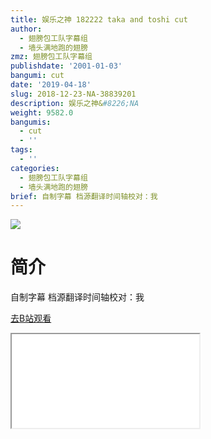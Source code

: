 ```yaml
---
title: 娱乐之神 182222 taka and toshi cut
author:
  - 翅膀包工队字幕组
  - 墙头满地跑的翅膀
zmz: 翅膀包工队字幕组
publishdate: '2001-01-03'
bangumi: cut
date: '2019-04-18'
slug: 2018-12-23-NA-38839201
description: 娱乐之神&#8226;NA
weight: 9582.0
bangumis:
  - cut
  - ''
tags:
  - ''
categories:
  - 翅膀包工队字幕组
  - 墙头满地跑的翅膀
brief: 自制字幕 档源翻译时间轴校对：我
---
```

![](https://i.imgur.com/8iJN6lc.jpg)
# 简介  
自制字幕
档源翻译时间轴校对：我  

[去B站观看](https://www.bilibili.com/video/av38839201/)
<div class ="resp-container"><iframe class="testiframe" src="//player.bilibili.com/player.html?aid=38839201"", scrolling="no", allowfullscreen="true" > </iframe></div> 
